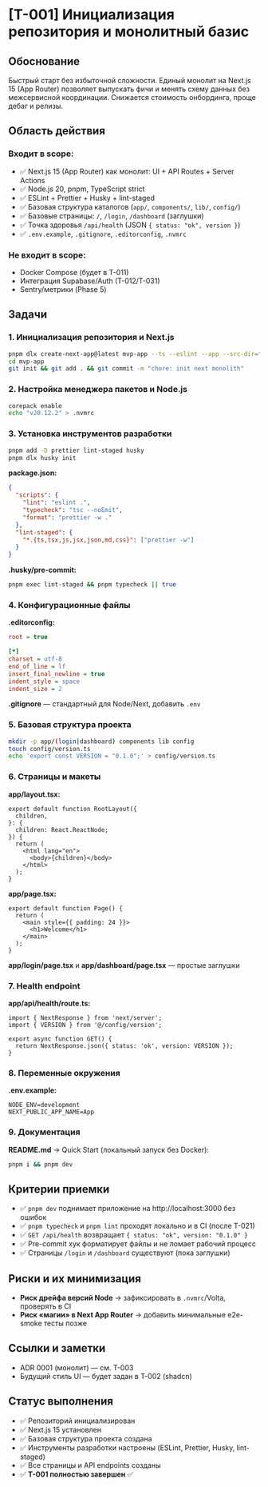# [T-001] Инициализация репозитория и монолитный базис

## Обоснование

Быстрый старт без избыточной сложности. Единый монолит на Next.js 15 (App Router) позволяет выпускать фичи и менять схему данных без межсервисной координации. Снижается стоимость онбординга, проще дебаг и релизы.

## Область действия

### Входит в scope:

- ✅ Next.js 15 (App Router) как монолит: UI + API Routes + Server Actions
- ✅ Node.js 20, pnpm, TypeScript strict
- ✅ ESLint + Prettier + Husky + lint-staged
- ✅ Базовая структура каталогов (`app/`, `components/`, `lib/`, `config/`)
- ✅ Базовые страницы: `/`, `/login`, `/dashboard` (заглушки)
- ✅ Точка здоровья `/api/health` (JSON `{ status: "ok", version }`)
- ✅ `.env.example`, `.gitignore`, `.editorconfig`, `.nvmrc`

### Не входит в scope:

- Docker Compose (будет в T-011)
- Интеграция Supabase/Auth (T-012/T-031)
- Sentry/метрики (Phase 5)

## Задачи

### 1. Инициализация репозитория и Next.js

```bash
pnpm dlx create-next-app@latest mvp-app --ts --eslint --app --src-dir=false --tailwind=false --import-alias="@/*"
cd mvp-app
git init && git add . && git commit -m "chore: init next monolith"
```

### 2. Настройка менеджера пакетов и Node.js

```bash
corepack enable
echo "v20.12.2" > .nvmrc
```

### 3. Установка инструментов разработки

```bash
pnpm add -D prettier lint-staged husky
pnpm dlx husky init
```

**package.json:**

```json
{
  "scripts": {
    "lint": "eslint .",
    "typecheck": "tsc --noEmit",
    "format": "prettier -w ."
  },
  "lint-staged": {
    "*.{ts,tsx,js,jsx,json,md,css}": ["prettier -w"]
  }
}
```

**.husky/pre-commit:**

```bash
pnpm exec lint-staged && pnpm typecheck || true
```

### 4. Конфигурационные файлы

**.editorconfig:**

```ini
root = true

[*]
charset = utf-8
end_of_line = lf
insert_final_newline = true
indent_style = space
indent_size = 2
```

**.gitignore** — стандартный для Node/Next, добавить `.env`

### 5. Базовая структура проекта

```bash
mkdir -p app/(login|dashboard) components lib config
touch config/version.ts
echo 'export const VERSION = "0.1.0";' > config/version.ts
```

### 6. Страницы и макеты

**app/layout.tsx:**

```tsx
export default function RootLayout({
  children,
}: {
  children: React.ReactNode;
}) {
  return (
    <html lang="en">
      <body>{children}</body>
    </html>
  );
}
```

**app/page.tsx:**

```tsx
export default function Page() {
  return (
    <main style={{ padding: 24 }}>
      <h1>Welcome</h1>
    </main>
  );
}
```

**app/login/page.tsx** и **app/dashboard/page.tsx** — простые заглушки

### 7. Health endpoint

**app/api/health/route.ts:**

```tsx
import { NextResponse } from 'next/server';
import { VERSION } from '@/config/version';

export async function GET() {
  return NextResponse.json({ status: 'ok', version: VERSION });
}
```

### 8. Переменные окружения

**.env.example:**

```env
NODE_ENV=development
NEXT_PUBLIC_APP_NAME=App
```

### 9. Документация

**README.md** → Quick Start (локальный запуск без Docker):

```bash
pnpm i && pnpm dev
```

## Критерии приемки

- ✅ `pnpm dev` поднимает приложение на http://localhost:3000 без ошибок
- ✅ `pnpm typecheck` и `pnpm lint` проходят локально и в CI (после T-021)
- ✅ `GET /api/health` возвращает `{ status: "ok", version: "0.1.0" }`
- ✅ Pre-commit хук форматирует файлы и не ломает рабочий процесс
- ✅ Страницы `/login` и `/dashboard` существуют (пока заглушки)

## Риски и их минимизация

- **Риск дрейфа версий Node** → зафиксировать в `.nvmrc`/Volta, проверять в CI
- **Риск «магии» в Next App Router** → добавить минимальные e2e-smoke тесты позже

## Ссылки и заметки

- ADR 0001 (монолит) — см. T-003
- Будущий стиль UI — будет задан в T-002 (shadcn)

## Статус выполнения

- ✅ Репозиторий инициализирован
- ✅ Next.js 15 установлен
- ✅ Базовая структура проекта создана
- ✅ Инструменты разработки настроены (ESLint, Prettier, Husky, lint-staged)
- ✅ Все страницы и API endpoints созданы
- ✅ **T-001 полностью завершен** ✅
